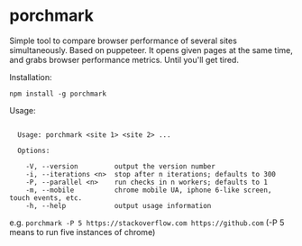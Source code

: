 # porchmark
Simple tool to compare browser performance of several sites simultaneously.
Based on puppeteer.
It opens given pages at the same time, and grabs browser performance metrics. Until you'll get tired.

Installation:
```
npm install -g porchmark
```

Usage:
```

  Usage: porchmark <site 1> <site 2> ...

  Options:

    -V, --version         output the version number
    -i, --iterations <n>  stop after n iterations; defaults to 300
    -P, --parallel <n>    run checks in n workers; defaults to 1
    -m, --mobile          chrome mobile UA, iphone 6-like screen, touch events, etc.
    -h, --help            output usage information
```

e.g. `porchmark -P 5 https://stackoverflow.com https://github.com`
(-P 5 means to run five instances of chrome)
